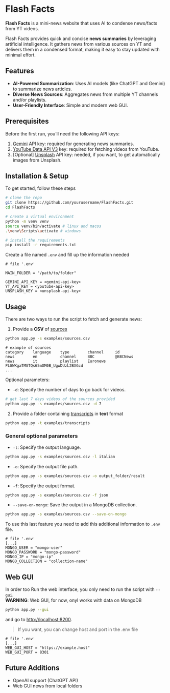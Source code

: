 # Flash Facts

**Flash Facts** is a mini-news website that uses AI to condense news/facts from YT videos.  

Flash Facts provides quick and concise **news summaries** by leveraging artificial intelligence. It gathers news from various sources on YT and delivers them in a condensed format, making it easy to stay updated with minimal effort.

## Features

- **AI-Powered Summarization**: Uses AI models (like ChatGPT and Gemini) to summarize news articles.
- **Diverse News Sources**: Aggregates news from multiple YT channels and/or playlists.
- **User-Friendly Interface**: Simple and modern web GUI.

## Prerequisites

Before the first run, you’ll need the following API keys:

1. [Gemini](https://aistudio.google.com/app/apikey) API key: required for generating news summaries.
2. [YouTube Data API V3](https://developers.google.com/youtube/v3) key: required for fetching videos from YouTube.
3. [Optional] [Unsplash](https://unsplash.com/developers) API key: needed, if you want, to get automatically images from Unsplash.

## Installation & Setup

To get started, follow these steps

```sh
# clone the repo
git clone https://github.com/yourusername/FlashFacts.git
cd FlashFacts

# create a virtual environment
python -m venv venv
source venv/bin/activate # linux and macos
.\venv\Scripts\activate # windows

# install the requirements
pip install -r requirements.txt
```

Create a file named `.env` and fill up the information needed
```env
# file '.env'

MAIN_FOLDER = "/path/to/folder"

GEMINI_API_KEY = <gemini-api-key>
YT_API_KEY = <youtube-api-key>
UNSPLASH_KEY = <unsplash-api-key>
```

## Usage

There are two ways to run the script to fetch and generate news:

1. Provide a **CSV** of [sources](examples/sources.csv)
```bash
python app.py -s examples/sources.csv
```
```env
# example of sources
category    language    type        channel     id
news        en          channel     BBC         @BBCNews
news        it          playlist    Euronews    PLGWKgaTMGTQs65mOM0B_UgwDUzL2BXGcd
...
```
Optional parameters:
- `-d`: Specify the number of days to go back for videos.
```bash
# get last 7 days videos of the sources provided
python app.py -s examples/sources.csv -d 7
```

2. Provide a folder containing [transcripts](examples/transcripts) in **text** format
```bash
python app.py -t examples/transcripts
```

### General optional parameters
- `-l`: Specify the output language.
```sh
python app.py -s examples/sources.csv -l italian
```
- `-o`: Specify the output file path.
```sh
python app.py -s examples/sources.csv -o output_folder/result
```
- `-f`: Specify the output format.
```sh
python app.py -s examples/sources.csv -f json
```
- `--save-on-mongo`: Save the output in a MongoDB collection.
```sh
python app.py -s examples/sources.csv --save-on-mongo
```
To use this last feature you need to add this additional information to `.env` file.
```env
# file '.env'
[...]
MONGO_USER = "mongo-user"
MONGO_PASSWORD = "mongo-password"
MONGO_IP = "mongo-ip"
MONGO_COLLECTION = "collection-name"
```
## Web GUI
In order too Run the web interface, you only need to run the script with `--gui`.  
**WARNING**: Web GUI, for now, onyl works with data on MongoDB 
```bash
python app.py --gui
```
and go to [http://localhost:8200](http://localhost:8200).
> If you want, you can change host and port in the .env file
```env
# file '.env'
[...]
WEB_GUI_HOST = "https://example.host"
WEB_GUI_PORT = 8301
```

## Future Additions
- OpenAI support (ChatGPT API)
- Web GUI news from local folders
